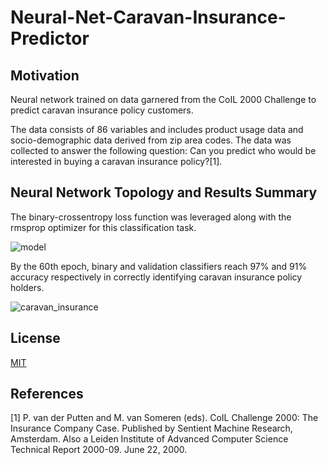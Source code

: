 # Neural-Net-Caravan-Insurance-Predictor

## Motivation
Neural network trained on data garnered from the CoIL 2000 Challenge to predict caravan insurance policy customers.

The data consists of 86 variables and includes product usage data and socio-demographic data derived from zip area codes. The data was collected to answer the following question: Can you predict who would be interested in buying a caravan insurance policy?[1].

## Neural Network Topology and Results Summary
The binary-crossentropy loss function was leveraged along with the rmsprop optimizer for this classification task.

![model](https://user-images.githubusercontent.com/48378196/96961401-4be81500-1550-11eb-9cd2-4e0f682c3b56.png)

By the 60th epoch, binary and validation classifiers reach 97% and 91% accuracy respectively in correctly identifying caravan insurance policy holders.

![caravan_insurance](https://user-images.githubusercontent.com/48378196/104682788-a22cb480-5749-11eb-9633-d7fdcd93e04c.png)

## License
[MIT](https://choosealicense.com/licenses/mit/) 

## References
[1] P. van der Putten and M. van Someren (eds). CoIL Challenge 2000: The Insurance Company Case. Published by Sentient Machine Research, Amsterdam. Also a Leiden Institute of Advanced Computer Science Technical Report 2000-09. June 22, 2000.
 
